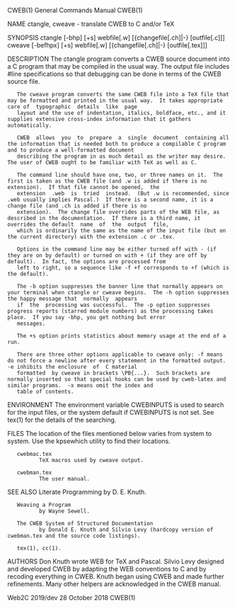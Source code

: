 CWEB(1)                                                                          General Commands Manual                                                                          CWEB(1)

NAME
       ctangle, cweave - translate CWEB to C and/or TeX

SYNOPSIS
       ctangle [-bhp] [+s] webfile[.w] [{changefile[.ch]|-} [outfile[.c]]]
       cweave [-befhpx] [+s] webfile[.w] [{changefile[.ch]|-} [outfile[.tex]]]

DESCRIPTION
       The  ctangle  program converts a CWEB source document into a C program that may be compiled in the usual way.  The output file includes #line specifications so that debugging can
       be done in terms of the CWEB source file.

       The cweave program converts the same CWEB file into a TeX file that may be formatted and printed in the usual way.  It takes appropriate care of  typographic  details  like  page
       layout and the use of indentation, italics, boldface, etc., and it supplies extensive cross-index information that it gathers automatically.

       CWEB  allows  you  to  prepare  a  single  document  containing all the information that is needed both to produce a compilable C program and to produce a well-formatted document
       describing the program in as much detail as the writer may desire.  The user of CWEB ought to be familiar with TeX as well as C.

       The command line should have one, two, or three names on it.  The first is taken as the CWEB file (and .w is added if there is no extension).  If that file cannot be opened,  the
       extension  .web  is  tried  instead.  (But .w is recommended, since .web usually implies Pascal.)  If there is a second name, it is a change file (and .ch is added if there is no
       extension).  The change file overrides parts of the WEB file, as described in the documentation.  If there is a third name, it overrides the default  name  of  the  output  file,
       which is ordinarily the same as the name of the input file (but on the current directory) with the extension .c or .tex.

       Options in the command line may be either turned off with - (if they are on by default) or turned on with + (if they are off by default).  In fact, the options are processed from
       left to right, so a sequence like -f +f corresponds to +f (which is the default).

       The -b option suppresses the banner line that normally appears on your terminal when ctangle or cweave begins.  The -h option suppresses the happy message that  normally  appears
       if  the  processing was successful.  The -p option suppresses progress reports (starred module numbers) as the processing takes place.  If you say -bhp, you get nothing but error
       messages.

       The +s option prints statistics about memory usage at the end of a run.

       There are three other options applicable to cweave only: -f means do not force a newline after every statement in the formatted output.  -e inhibits the enclosure  of  C material
       formatted  by cweave in brackets \PB{...}.  Such brackets are normally inserted so that special hooks can be used by cweb-latex and similar programs.  -x means omit the index and
       table of contents.

ENVIRONMENT
       The environment variable CWEBINPUTS is used to search for the input files, or the system default if CWEBINPUTS is not set.  See tex(1) for the details of the searching.

FILES
       The location of the files mentioned below varies from system to system.  Use the kpsewhich utility to find their locations.

       cwebmac.tex
              TeX macros used by cweave output.

       cwebman.tex
              The user manual.

SEE ALSO
       Literate Programming
              by D. E. Knuth.

       Weaving a Program
              by Wayne Sewell.

       The CWEB System of Structured Documentation
              by Donald E. Knuth and Silvio Levy (hardcopy version of cwebman.tex and the source code listings).

       tex(1), cc(1).

AUTHORS
       Don Knuth wrote WEB for TeX and Pascal.  Silvio Levy designed and developed CWEB by adapting the WEB conventions to C and by recoding everything in CWEB.  Knuth began using  CWEB
       and made further refinements.  Many other helpers are acknowledged in the CWEB manual.

Web2C 2019/dev                                                                       28 October 2018                                                                              CWEB(1)
